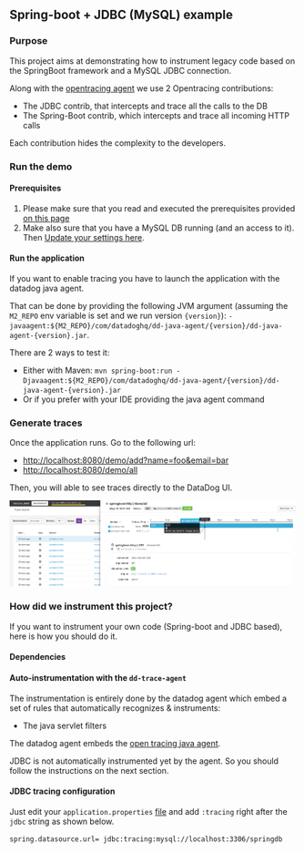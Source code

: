 ## Spring-boot + JDBC (MySQL) example
### Purpose

This project aims at demonstrating how to instrument legacy code based on the SpringBoot framework
and a MySQL JDBC connection.

Along with the [opentracing agent](https://github.com/opentracing-contrib/java-agent) we use 2 Opentracing contributions:
 * The JDBC contrib, that intercepts and trace all the calls to the DB
 * The Spring-Boot contrib, which intercepts and trace all incoming HTTP calls
 
Each contribution hides the complexity to the developers.

### Run the demo

#### Prerequisites
1. Please make sure that you read and executed the prerequisites provided [on this page](../../../raclette-java-examples/README.md)
2. Make also sure that you have a MySQL DB running (and an access to it). Then [Update your settings here](src/main/resources/application.properties).
    
#### Run the application

If you want to enable tracing you have to launch the application with the datadog java agent.

That can be done by providing the following JVM argument (assuming the `M2_REPO` env variable is set and we run version `{version}`):
`-javaagent:${M2_REPO}/com/datadoghq/dd-java-agent/{version}/dd-java-agent-{version}.jar`.

There are 2 ways to test it:

- Either with Maven: `mvn spring-boot:run -Djavaagent:${M2_REPO}/com/datadoghq/dd-java-agent/{version}/dd-java-agent-{version}.jar`
- Or if you prefer with your IDE providing the java agent command


### Generate traces

Once the application runs. Go to the following url:

* [http://localhost:8080/demo/add?name=foo&email=bar]()
* [http://localhost:8080/demo/all]()

Then, you will able to see traces directly to the DataDog UI.

![Datadog APM](apm.png)

### How did we instrument this project?

If you want to instrument your own code (Spring-boot and JDBC based), here is how you should do it.

#### Dependencies

#### Auto-instrumentation with the `dd-trace-agent`

The instrumentation is entirely done by the datadog agent which embed a set of rules that automatically recognizes & instruments:

- The java servlet filters

The datadog agent embeds the [open tracing java agent](https://github.com/opentracing-contrib/java-agent).

JDBC is not automatically instrumented yet by the agent. So you should follow the instructions on the next section.

#### JDBC tracing configuration

Just edit your `application.properties` [file](src/main/resources/application.properties)
and add `:tracing` right after the `jdbc` string as shown below.

```properties
spring.datasource.url= jdbc:tracing:mysql://localhost:3306/springdb
```